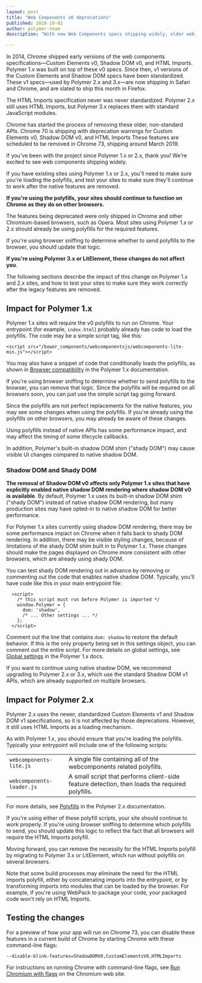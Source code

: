 ```yaml
---
layout: post
title: "Web Components v0 deprecations"
published: 2018-10-02
author: polymer-team
description: "With new Web Components specs shipping widely, older web components standards are being deprecated and removed from Chrome."

---
```


In 2014, Chrome shipped early versions of the web components specifications—Custom Elements v0, Shadow DOM v0, and HTML Imports. Polymer 1.x was built on top of these v0 specs. Since then, v1 versions of the Custom Elements and Shadow DOM specs have been standardized. These v1 specs—used by Polymer 2.x and 3.x—are now shipping in Safari and Chrome, and are slated to ship this month in Firefox. 

The HTML Imports specification never was never standardized. Polymer 2.x still uses HTML Imports, but Polymer 3.x replaces them with standard JavaScript modules.

Chrome has started the process of removing these older, non-standard APIs. Chrome 70 is shipping with deprecation warnings for Custom Elements v0, Shadow DOM v0, and HTML Imports These features are scheduled to be removed in Chrome 73, shipping around March 2019. 

If you've been with the project since Polymer 1.x or 2.x, thank you! We're excited to see web components shipping widely. 

If you have existing sites using Polymer 1.x or 2.x, you'll need to make sure you're loading the polyfills, and test your sites to make sure they'll continue to work after the native features are removed. 

**If you're using the polyfills, your sites should continue to function on Chrome as they do on other browsers.**

The features being deprecated were only shipped in Chrome and other Chromium-based browsers, such as Opera. Most sites using Polymer 1.x or 2.x should already be using polyfills for the required features. 

If you're using browser sniffing to determine whether to send polyfills to the browser, you should update that logic.

**If you're using Polymer 3.x or LitElement, these changes do not affect you**.

The following sections describe the impact of this change on Polymer 1.x and 2.x sites, and how to test your sites to make sure they work correctly after the legacy features are removed.

## Impact for Polymer 1.x

Polymer 1.x sites will require the v0 polyfills to run on Chrome. Your entrypoint (for example, `index.html`) probably already has code to load the polyfills. The code may be a simple script tag, like this:

```
<script src="/bower_components/webcomponentsjs/webcomponents-lite-min.js"></script>
```

You may also have a snippet of code that conditionally loads the polyfills, as shown in [Browser compatibility](https://www.polymer-project.org/1.0/docs/browsers) in the Polymer 1.x documentation. 

If you're using browser sniffing to determine whether to send polyfills to the browser, you can remove that logic. Since the polyfills will be required on all browsers soon, you can just use the simple script tag going forward.

Since the polyfills are not perfect replacements for the native features, you may see some changes when using the polyfills. If you're already using the polyfills on other browsers, you may already be aware of these changes.

Using polyfills instead of native APIs has some performance impact, and may affect the timing of some lifecycle callbacks.

In addition, Polymer's built-in shadow DOM shim ("shady DOM") may cause visible UI changes compared to native shadow DOM. 


### Shadow DOM and Shady DOM

**The removal of Shadow DOM v0 affects only Polymer 1.x sites that have explicitly enabled native shadow DOM rendering where shadow DOM v0 is available**. By default, Polymer 1.x uses its built-in shadow DOM shim ("shady DOM") instead of native shadow DOM rendering, but many production sites may have opted-in to native shadow DOM for better performance.

For Polymer 1.x sites currently using shadow DOM rendering, there may be some performance impact on Chrome when it falls back to shady DOM rendering. In addition, there may be visible styling changes, because of limitations of the shady DOM shim built in to Polymer 1.x. These changes should make the pages displayed on Chrome more consistent with other browsers, which are already using shady DOM.

You can test shady DOM rendering out in advance by removing or commenting out the code that enables native shadow DOM. Typically, you'll have code like this in your main entrypoint file:

```
  <script>
    /* this script must run before Polymer is imported */
    window.Polymer = {
      dom: 'shadow', 
      /* ... Other settings ... */ 
    };
  </script>
```


Comment out the line that contains `dom: shadow` to restore the default behavior. If this is the 
only property being set in this settings object, you can comment out the entire script. For more details on 
global settings, see [Global settings](https://www.polymer-project.org/1.0/docs/devguide/settings) in the Polymer 1.x docs.

If you want to continue using native shadow DOM, we recommend upgrading to Polymer 2.x or 3.x, which use the standard Shadow DOM v1 APIs, which are already supported on multiple browsers.


## Impact for Polymer 2.x

Polymer 2.x uses the newer, standardized Custom Elements v1 and Shadow DOM v1 specifications, so it is not affected by those deprecations. However, it still uses HTML Imports as a loading mechanism. 

As with Polymer 1.x, you should ensure that you're loading the polyfills. Typically your entrypoint will include one of the following scripts:


<table>
  <tr>
   <td><code>webcomponents-lite.js</code>
   </td>
   <td>A single file containing all of the webcomponents related polyfills.
   </td>
  </tr>
  <tr>
   <td><code>webcomponents-loader.js</code>
   </td>
   <td>A small script that performs client-side feature detection, then loads the required polyfills.
   </td>
  </tr>
</table>


For more details, see [Polyfills](https://www.polymer-project.org/2.0/docs/polyfills) in the Polymer 2.x documentation. 


If you're using either of these polyfill scripts, your site should continue to work properly. If you're using browser sniffing to determine which polyfills to send, you should update this logic to reflect the fact that all browsers will require the HTML Imports polyfill.

Moving forward, you can remove the necessity for the HTML Imports polyfill by migrating to Polymer 3.x or LitElement, which run without polyfills on several browsers.

Note that some build processes may eliminate the need for the HTML imports polyfill, either by concatenating imports into the entrypoint, or by transforming imports into modules that can be loaded by the browser. For example, if you're using WebPack to package your code, your packaged code won't rely on HTML Imports. 


## Testing the changes

For a preview of how your app will run on Chrome 73, you can disable these features in a current build of Chrome by starting Chrome with these command-line flags:

`--disable-blink-features=ShadowDOMV0,CustomElementsV0,HTMLImports` 

For instructions on running Chrome with command-line flags, see [Run Chromium with flags](http://www.chromium.org/developers/how-tos/run-chromium-with-flags) on the Chromium web site.

